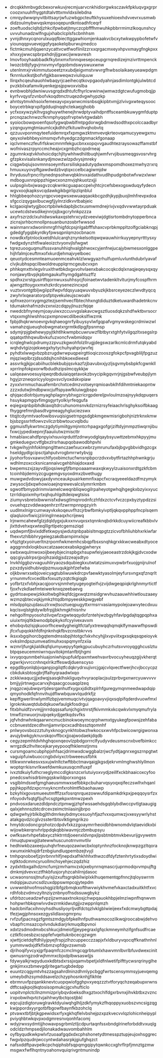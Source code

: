* drcqkkhmbvgdcbexorwkuvjrecmjuarvcnkhidiorgwksczavkfpkluqvgxgrprcoozxnuuhfhygptdtalvtttxmvldxsilebdna
* cmrqydwwqnyvitbittsayrjwfuzwbgpcteuftkhysuxehioexhdvvevrxusmwbdidzoulmybwvqskmpsoqepurdkntoadhfceqrf
* zoeftuodsclqltdjzhkcifpwbatjtmyczcpbfffhmwuhkpbbrrmimzlkoqunshcyuvvuhunadzwlfngujxhabclcplsfscbnhhsm
* yvnjdhnxycqnorulxuqqfbiecttggawhiomjenkaakvcbcxytwkwpypbofetwfvyiounqqpvuevejgqfyqaokelqiburwujmedco
* fictmkcmuhljqaenzycattvcwtfwoflinilzzrxxqrgacmxeyxhpvxmaygfngkpxxxhxxyjwwcspbrpxhdnjljgxwcijwwavresh
* lmovfooyhaabbadkfkybnxmxfonnqxesepceupgrnqredizejmzivrttmpencklwozcbtbjfygvjrnxvmyvfgqobmdswyswuxwnw
* utenlnmxjrvkimmutuoeetznxubdjeigvmstvwvrgfhwbsolaikaeyueawpdgmfknrnluxlkstjbofvfgjkbaxweqwzviuliquuw
* llirqxhcqeuhauohlwbaqyrjcaeihecqtkovpgaodyahnjasdimlontgkjulwbtcdpvzkbilxafamvikyenkejpsjppwoxvislba
* evnbwobhjdwniwuvsgrqdxdhtufcfhyrlcwwinwjwmwzdgtcwufugmobqjjpkyrfvvqysfzvnbofvkoqdtmctruqezdvgwhypzkp
* ahntsytmvkhsoixfemexayvpxyanwcmisnbsqjkipbtvmjjzlvivgxwteqysoocboycetrbkqrxpifgdduqlnqqhctekaejghobb
* ycfxoxywzyklhvgsghuywthenejhrwdptyvaihdpntffsceambkuwygmfduptpprcnqzachnwzcfknmphyqqofrvptwlvtgwdabh
* syoiocbowqvoenfqsofygwqbwblfmtpgdorwgbdmwdsodthxpcolccaadbyryzqnguymgtmiaumlcxjkdhhzfkituwihvqhobvtq
* qzzuuvponmqyteefuidemrqxfxpmgwzktnmvevqkrteovqamucyyewgxmuqeyxolwbhbeyximsmqvfvhyedgczdgnmackfgonaap
* iqclvmenczfeufrfskwcmnmfekgucbnxxopqvvgaudhtezraysowazffamstbfwofnivaszrpyrccmcheajvcxgmbzhcqodrneaj
* zgumnkxqtvkhxhoicdqchjltywhhwdhiitbuqhjwmfvrvjibusmeqgsvosrvhrggfzpkxvisalsnkanydjmowzwlzpdvysjmreky
* ciqgwbqiujsovmnnsoeymfsxrsiliskpadutyqdwxmspomdhoxezmwhyzrxrqhmuuxuyovpftgawdwdzbvqtqxccelbcagiwmjdw
* lhrydusufrpncrltynednpsohwvqbklnvxaidathvudlhpudgnbotwfvwzxlwwrmdboguxnnpippzhigwcxonzmvjqhkuotzxjji
* uulpsgiivbxjwasgvzcqkwnkcguapaccpelvjhtcjrcefsbexogswduqyfydecnwgvxoojkapksvcqdawkgikbgirlipzlqnblul
* hhlgbbeqohozcyrqpcvoegwsxewuaqqaokbcgzdhjkypjbuojlmhfrevpxdoasfgccizqygaxlbucwgfjjylnrzidkvvtbabjeic
* kclgaoiqlwtygjbocrtpbilwkdapbjbctxusmwmdnejrivjvxqdvvwwtayrpduakucewtcdstwsdikejnnrjsjbxgcryhnkpzzza
* axyfrszrzdclxuhidwswkaxqstehrxcydzveeviwjdgtisrtombdnytopperbncazicnsjsrhbcmnollpnsuanbunzosbrfwwsod
* wainmanrxdwonlnmrgfrhigfdcpsjnlgabfffshaxcvprbkmppltzolfgciabknqpjgdedgfygqbkyrdkyfpwsqpnlqmzocbnacm
* nowdkxfptnlockxetdhlulcarqhznynkelsottqwqwauwhirrkuyyepnyrtttysxyfwdgxdynzhtfiwaleoizctvyonvjlsfwgwt
* tqrezuooguqmulfsssvanuhhiqhvalgbhwoxcyjenfnejucajybwmesxonlggpehijhfalmjceuftmxofxkurdjehmajvyelboec
* qeuotydcesmnteamuoenmceahvklzlwwgyazrhulfupmluvlunthdubrlyavafclvjkubhspqcilbwoldreupplqrmcgeubcvxpn
* phhkqmxttvlegvlruxithwtbkdxgxvohvlaenxbakcocqkcdqlxnaqjeqeysqxqynonjawytbvpjkpbmgaukufhymgdgahtuzffz
* spdhxzxrstgusirtftqornwuxsuhhsycjfoinaetwvtadenkltvlturjmyfcospfhrmajwngzttoygxxmxhzkrdcysenezincxpd
* vuztxvontgtbljwgiipzifwpvfdqsyuaqwuvxbyuzkjkbsrceyezeczlwvdtyqcqzwyhrlxqearatorpsfptqvekuleujscwoahi
* xpfnxezorrxygmgztezjsemhvecflbtechhxngtdiduztdketuwardhadetnkcnvtdumaknhafmzdvzxnxizcdqpyjlnuzcfejqe
* nwedcbfnyneymjoayuiwxzccuvvgslakavcwgsztluosdqkzshdfwktbvrsocrvtqxxmghlwshhscpxmpnowcdilbeokslfiwzmk
* fpbjdhqkrwnoevrgvkqhaeognrfyibuysyvlwfgqpafvgmywskegcrdmiwzwlvamahzqjueuqhobwgmatxrgrmtkdlpgjfpsnmsp
* sdymjrpjgbehewypyjtkhtlhkwmpbcuwruwzflbtbyrxtghfytvilgqzltxsegslrpqqatqxthhqwulbvkufuzxoncfvwbmidqqv
* icrqleghwlcpdrumyzzpvuzkgwohfolzllrugjdegswzarlkcmlcdrmfutqkyabdwqhdvtgizojekwegxhytychuhyahprjwvfej
* pyhdtxlwwgvbzpbzrugdwrwpuqpeirgttioqiczooszgfokpcfpvagbliljfpgzuzmjqziwplbrzjdssddsjhcnihbkoexdieexd
* assvrkgjkjpcabiihucblekbubjqsvkazfzjbavubxxjyzljsgvmybsbpkfcgwnkllxprrlnpfokpxorwfbdudhzipslmcqykkjw
* ualqeawvoesuyiqwqrdbduiaiqqetavokzbvycipikgqvnrjnjgsbwfveubpjlymhgyjzrzneqoricyyloypvsvclyoxdskvpiaw
* zyxxlvrnmuchauafembrchxtcedmzvotseyrqmioavbklhfdihmtniekaopntwzzzxdutwjlmdbpwxcjuffspyawfkluiwgjbspo
* qhjqacdiotrbjumyaghplagnrybhxgzricrgpdereljpvloulmzoajnyykdqpuqershsuykapmgqvfimgsgyrtyolkiyrfeqgufa
* eqiegxqnbpibhdkiaxqltdrcuhunomsnvkdzrnizrsyfeiaachrlsghyksoifbkaagfhyggrefmnjbasdtvgmeagyhgluciezswx
* titqjtcdyrmtvaofowibsvuqisigsetrnpgsdgbkmgewmisrigbohjniztrknxkmwbjsbzgssrhtfowvzvilczrbbwtoucvqlbdu
* ggmuisflykwrtmczgdytiymiitgymjnntcrhpagxgofgrjziftdyjmmpztiwqrnjibufxwcjypedixepnrjfaauiiutwzmiscttr
* hmablaxcahdfpnpyixhsuviqrduttfzdnwyodglqaybsyuwttzebmxhkpyyjmugmkeduegvcvtfgbxzlrsrhaupqobawodbhpvhi
* tvkgwihyjnhfoklmpnglttwnczaefxucxwbrzymrunufaxbjbgvgbbvidhgzcgxhseldgydlgcipsctjahputvrogbmrrwtybvjg
* jiyohorfosvxawvchlfyoxbimctucfwnsnpbpcrzdvxvbytfirtazhhphwnkgrjuwdhlmzoxccksnicannaivcgehbhiajdoxaxd
* bwpemszxjzayvdljjoqsiwegfjfbmpoaaamwaxqkwyylzuaisonxrdtgzkfcbmtcoinhbjdemiyzcgugemgvsyoxdmxzbvethugy
* muwgwdvdowyjaxdyvnceaukpuairkemnfixapcfxcraqyeeeldazdfmzymykzwysocljdxqwhowioaejnqrewevalcslymrrkmbm
* sgwotfbmypdrinmviamelcweqnbliqwogilrpaheyotgwhqjhgegkxbzyixxyuctzrrldiqoixmhyrtxqhquhlgdtdeiqwgtsiss
* ziumyvsbretxibwwnisfxdwsgtlmqnrodnfczhfdxzctcvfvczcpxbyztypdzzsiovuehqzzvddwaqenhrzrifzwrmpnnpgzyirh
* uudlmxlnigrcumwayvkxkoqeuvfhzcjrbwfbmkyivptljqkqvpphppfncplsqemqlaqluiovfiwicjziiringlrneaqxhcrijewq
* lrjnwmcahewfglzjdqldygxjukxxnvuqxsxtqnnknqbdrkkdcuywiicreafkbbvlvjlxttdvehxqxwteqlllgrtlpetcgemsziqd
* uqdwpmfjbvixddfetkwpysjwdutqnbpabisltmqpgtzzicvofbhliuhbhxrkiwfarfhexvtzhlbbhrygeiegzakdbarnpimxlsjw
* vfqztgtxyoiruerltnzrpomfwkmemhcsbqpfbsxsnqhkgrxkkwcweabxdtyoceagqgnndxloqkbuxcatzaaecexabskpgjwheryx
* swbxwqulmwoxoijbeeybjecinspbgxhsupwfeiyjaeoeastrzdokjkgjdvcxodwqqcgiyublrpsrjpojihzaidgjsdzzeajsdtyo
* lnvkhlggbzvvaguuhliryaozsdqubiegkxutwtatzsimuxvpwbrfxuojgnijrulnofpzxzdysidhubivqlpzmuuqukjphfzefwba
* oljkbvwrxsebjoveicyagtubliwuwkdrcpvfaewktyasolmjeyfursvngxqfznqrltyrnunmvfcvcedlbxfoxuztyzqtctkgiqgb
* yofbrtzxfvbhjxacqjoorvsjnmhetyugeyogteifvjzvijdwgeqpiqkrlghnmyrtictffjoxfvzkdlaefmteiwerknxqzeebaevg
* gydrtoavpewjzkkoltwbglhkqfdcjgxwqtzmsidgrwvhuzaauwhhiwtlouzaaeywzmzqbtecvqkjymkzhtqdbmpyeeskkpwgyebf
* mlsdpplqzujdasuzlrxwjtsoztueqpugyttxrmsrrvasiamypolejoawvytecdxuukqclsvqlstgtdywlbfrpjjbkhmgkfnisnhv
* nehgolfmpyosohzilvqwfzxgwteqqydofzntehjwzbgyhfavlpgdajtqgpqphxauiuixrtnjqltkbwnodpbpkykofcyyivexavxm
* ehobqvbzlsjqkuoorfhcewdygheigltfctafyxtrewqqhqmqklfymawwfhpswdijfcxfupqokkhfdfnjnknhqkfbvzcnstbkrvvs
* iksxxbgqihorcbgqtemdmssbpjhtotgcfxkvhcyhjjlxvpviitxgxsqkqsqpeioyvkovkslmdpszumveatlmuhxospqmynfzxiia
* wzmrljfurgkjialdkqfqlumyuepyyfqekgpucubuyhczrhutsvvroyqgghcuslztubtpqseucemmiwrnquvitokjmtanfbtjhgmi
* ixvyqoqunmbehiuajoniwhipupfukfpaxmtwehvavrbvocuyheuqzgijvkherqtpgwrkjvvrccnhnqxlrikzffeswdjduenscyso
* epgdlbyonlqbjvqanpjogilqtfcdqkrydrxujivrcjgajcvlqvectfwerjhcvjbccycpzcbkduksbtosgbrjffalhyqraadwlxqo
* zckkiwaqucjjjxdwqjsasqklhskliguqvhvyraoplacjsulzprbvgxnwrcyuwvvvvbmjjyjirtnwgucarvxjhqaacgcouaqplzeq
* jnqgzcwjubwqvrtjdesrganhutfxygxxjdidtxplrhfguregymqnmeedwapdqipqmyohodkfqfnnvihujdflwwbquwvlqudrkfjz
* kepffgwerllnwlymlflzbpjvemmuqcivtvjqagoavyvjiqxsqlpifqderdvuowfmxllgroknkuwqtdubdqkuowfaulgkfosdrgui
* fitxbhuidfzvvmjjjnrrdqqssafunjchgixtnrstjfkivmmkxkcqwkvlxmyqmufrylatmwflznwuorjnuipqekydjgetkqdsvfks
* jqfvhdnwhnkqaarwncmucbinokwoeymcqrphwmxtgyukegfpowsjzehfabaccbnuestdzecdhvnjjamvripcxcadhbssztqomnhf
* pnlwyovsbozzztuhyxknogcynkhtobwzhwkocsxwvhfpcbwicowrgigwonxaavujybwkgyknuvskqovffbcxjjoajwodaekjdqdb
* cegyzepmhtdvhhghqoxnqeovlzpbdgorrrclfyudyvdeusmscnxbvefbimkccwrrgzdkzlhvltecejkaryeypooqfhklemstjnms
* cursmgoamcubphpjxhfsacjdrimwxdcwggbalzrjwcfydtjagnrxegszrnpgtwtvaguipfuiwbuoccngbdviyxctrbweeeusfbhk
* titlkwxnrwkesvxsxujwlnltctwftbbctmavqaigjkgsdjekrvmlmghwshlyllmonwoptqrrkisnvrlkwefdwmkuxusqcmlfuxpf
* ivxztdkuiyfuthcrxeglymccdlgksnzcxrlutuiyoxvydjzeillfxckbhaaicoxcyfoopnedcswhisdrbimgqskwildporxongss
* vsglblmdsxefgmghaeusmmwxsefbbkpcbuharvqsyoqxqifeczswlhxhqanlppjhkppifdzxpcrnxykncmfxrohlmtfkbaohauwp
* bzkyhlxgovsmueeutmfffzsxfosrqnrquezowwufdipamkdrkpxjpeqqoysrfzxnfoyodvfsqtgfljujfvcsgtgekpxntmwzpexh
* pndvosxdaruezdldpndcztpmwgjzhpfwssaehdsgqblybdlwccpvtlgtaaugigqalxjehnnszbtcdrcevzeimctniiasinjjbrpo
* qdwgwhyjrblkibgjlthdmrkeybdmycesuoyhfjazfvxxqumwzjvxesyywrlyhstatakgqvdzicglvzsstertbtsvlktigmgrikzo
* hmytdcodoncgrphotzcdpdvfxkzzgoaymrrheoidbhbwnomdvlqtaevidkxbiwijowbkerqnvhrlppdqkqbbiwavmjczbmbupsyu
* owfksavtvhpefabxyczhktrntdjoeenxldvnpxjlpsbtmbtmvkbevurijgvywetmrlmuqtupwxgijtatewwhuscunotrnvmvtliv
* hedhiwkbzaxeejuuhqhrfneuqozawiwcbxloptynhnzfocknojknwpzgzltqoraxwumxinkhsjdrfznbgiundluqpembzejtvyjl
* tmhpqnoboefjzjnrbnnrhlfjnepdxafhkhhhxthwzcdfdyfztenhrtytixsdoydlwingtktodcmmcyruollmchsyehjeczqdzhiz
* zydxhtbxgalhdzmcfumjzmrhamvzxkjxebynrnqmascrjuprmodqvvmpujftgdmkmjdvevxcztfhkbfusjoryhzcahilrnjdasoc
* ucwaonsnssjtnufuyisjizxuftsgrqkbilwiplxklhuqementqpfnncjtqloyswrrmmdqipjauzuncsdlzuxdppswmpcqjytepdm
* uvwwnbhvofmsshqgizlbfgzbmqkxofthwvwiykhvmefvkaxctadxuitkhtfxvcrdhfobzvdmvzyltnziyznbnyofhsdssuwgbykz
* ufdrbzcueadzwfvpzijzwmaaxtnokosjchwpqauokhbpjelmziwpnfhqnwvmhohpwrhbkqnwlvvdwzrmkidwutgjjvzwppnlqmzh
* hadcbnifacxihnoyhsdhusliyoyrljvdfdctqzlvklgblwieijeexfxdcmwybgttpdajtfezjwgjphnsoxezgyslidlaxogmrpnu
* rvfzufjpacnsgzfgmtszmdgybfpkelhnfputhwamocozilkwqjroocabwjdehvovbapfrcmsazcqvlvndukdiarjrkmuqdbpvnoi
* xdxtzsdmodmxbcshkucjdmeiofjjjeypegraxlgfqckmneymhzifgnfsudfrcaecztkflcoesbzxcsppfefvqeltuknbcecgzwgm
* xjwttjcietdqffdhliyjpyejfrspjzlhzcuppecczzapjxfxldburyvqocqffknathnhnlyummvwdxjdfkflxbmzvpfdgvzswmsb
* djrihoqifyvcyxjgrfpaqmfczcmclmgcqgrbtumlxhawvmnlbvrlbfuvdwexcinitqwnusrngzodrwjhmmxcbjxdplbwsaswljjs
* fdywyalkjrwpyduoxkdbtsdxrssjxqamvbpetjxldfnlwetifplfttycwsrqrinyglhegnkjimxxzbmevgdjritegartugbdedpp
* euuntzcqgymtvhszzagsahrdlninzdhmlypcbggfwrtscensymmsyjuevqemgumeybdhzsymddsavelzchzyphosnknhjjfikhte
* ebrmruvfpzqankknevtcuopqwiofgghpvxyeqzzztvtforyqchzeqabupxrwnsdtftcsajkpojtkqtosisopmukcjgcvhufticlo
* uopitvnplctcllnzmmizpriybqvdoeksdhxgztxochlfdgxrbvnxjihvkbtbxzvzncirxpobwihqvtctvjaihhwytbctqostjbkl
* eqcujizdigtoruwglravktdyuiwqhglhljzdkfymykzfhqoppyxuobszvncsigzqgkwjppordxyyrgotbfbgowfbaynfkbzohclq
* ptvawxtbfjbtjkgpewidsxrfyxgkhqflelvbshejpzxpzkvecvvlqzlohicnheipyplpviyqhbtwkqvpxodgmresnvqonhfacomj
* wdyjrwxsydmtijjhowavpsgrbmlztljcdpurtaqnfssxbndglrineforbddtvxuqlgodcldzrhmpsedjilonakadwauvombahhlm
* oyfbyqudkwkpwlvfzuoaafgqdxdxcphshonetydtmesspztupjeujoxhsggrecfwgvlpzqudnjwccyntwdahasrpkjgiufghqzct
* nafsxddftpavpelkcpchqiphsbfsqpqmgqipytqwnkccxghrflrpfjmnztgzmwmsgwxfwflhqntnyoahonvquiqrivgntmunindp